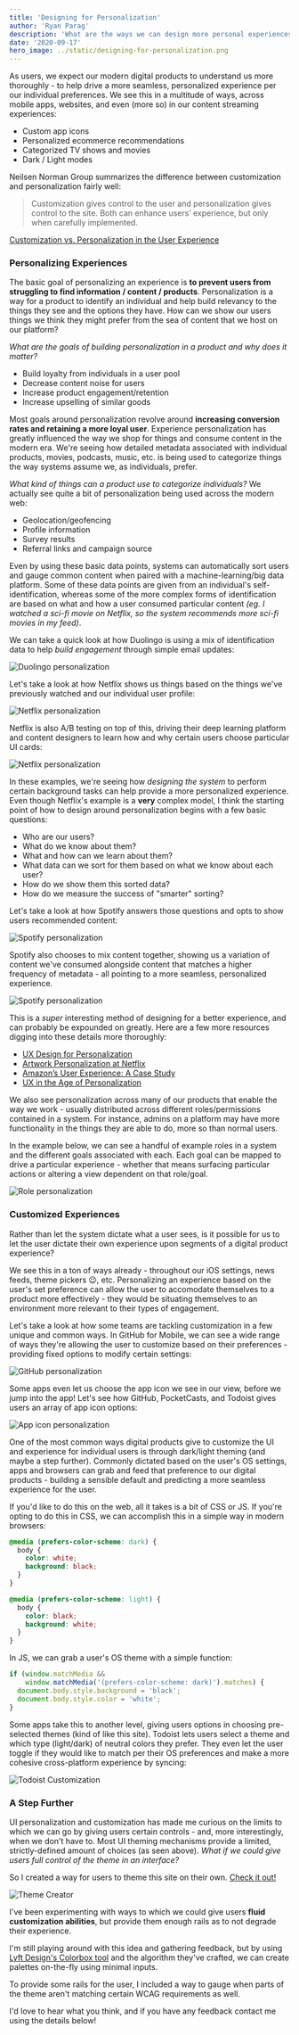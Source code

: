 ```yaml
---
title: 'Designing for Personalization'
author: 'Ryan Parag'
description: 'What are the ways we can design more personal experiences for users?'
date: '2020-09-17'
hero_image: ../static/designing-for-personalization.png
---
```


As users, we expect our modern digital products to understand us more thoroughly - to help drive a more seamless, personalized experience per our individual preferences. We see this in a multitude of ways, across mobile apps, websites, and even (more so) in our content streaming experiences:

- Custom app icons
- Personalized ecommerce recommendations
- Categorized TV shows and movies
- Dark / Light modes

Neilsen Norman Group summarizes the difference between customization and personalization fairly well:

> Customization gives control to the user and personalization gives control to the site. Both can enhance users’ experience, but only when carefully implemented.

[Customization vs. Personalization in the User Experience](https://www.nngroup.com/articles/customization-personalization/)

### Personalizing Experiences

The basic goal of personalizing an experience is **to prevent users from struggling to find information / content / products**. Personalization is a way for a product to identify an individual and help build relevancy to the things they see and the options they have. How can we show our users things we think they might prefer from the sea of content that we host on our platform?

_What are the goals of building personalization in a product and why does it matter?_
- Build loyalty from individuals in a user pool
- Decrease content noise for users
- Increase product engagement/retention
- Increase upselling of similar goods

Most goals around personalization revolve around **increasing conversion rates and retaining a more loyal user**. Experience personalization has greatly influenced the way we shop for things and consume content in the modern era. We're seeing how detailed metadata associated with individual products, movies, podcasts, music, etc. is being used to categorize things the way systems assume we, as individuals, prefer.

_What kind of things can a product use to categorize individuals?_ We actually see quite a bit of personalization being used across the modern web:
- Geolocation/geofencing
- Profile information
- Survey results
- Referral links and campaign source

Even by using these basic data points, systems can automatically sort users and gauge common content when paired with a machine-learning/big data platform. Some of these data points are given from an individual's self-identification, whereas some of the more complex forms of identification are based on what and how a user consumed particular content _(eg. I watched a sci-fi movie on Netflix, so the system recommends more sci-fi movies in my feed)_.

We can take a quick look at how Duolingo is using a mix of identification data to help _build engagement_ through simple email updates:

![Duolingo personalization](../static/designing-for-personalization_9.png)

Let's take a look at how Netflix shows us things based on the things we've previously watched and our individual user profile:

![Netflix personalization](../static/designing-for-personalization_1.png)

Netflix is also A/B testing on top of this, driving their deep learning platform and content designers to learn how and why certain users choose particular UI cards:

![Netflix personalization](../static/designing-for-personalization_2.png)

In these examples, we're seeing how _designing the system_ to perform certain background tasks can help provide a more personalized experience. Even though Netflix's example is a **very** complex model, I think the starting point of how to design around personalization begins with a few basic questions:

- Who are our users?
- What do we know about them?
- What and how can we learn about them?
- What data can we sort for them based on what we know about each user?
- How do we show them this sorted data?
- How do we measure the success of "smarter" sorting?

Let's take a look at how Spotify answers those questions and opts to show users recommended content:

![Spotify personalization](../static/designing-for-personalization_3.png)

Spotify also chooses to mix content together, showing us a variation of content we've consumed alongside content that matches a higher frequency of metadata - all pointing to a more seamless, personalized experience.

![Spotify personalization](../static/designing-for-personalization_4.png)

This is a _super_ interesting method of designing for a better experience, and can probably be expounded on greatly. Here are a few more resources digging into these details more thoroughly:

- [UX Design for Personalization](https://www.uxmatters.com/mt/archives/2018/07/ux-design-for-personalization.php)
- [Artwork Personalization at Netflix](https://netflixtechblog.com/artwork-personalization-c589f074ad76)
- [Amazon’s User Experience: A Case Study](https://medium.com/@the_manifest/amazons-user-experience-a-case-study-fb567f79b51f)
- [UX in the Age of Personalization](https://alistapart.com/article/emerging-ux-role-in-personalization/)

We also see personalization across many of our products that enable the way we work - usually distributed across different roles/permissions contained in a system. For instance, admins on a platform may have more functionality in the things they are able to do, more so than normal users.

In the example below, we can see a handful of example roles in a system and the different goals associated with each. Each goal can be mapped to drive a particular experience - whether that means surfacing particular actions or altering a view dependent on that role/goal.

![Role personalization](../static/designing-for-personalization_10.png)

### Customized Experiences

Rather than let the system dictate what a user sees, is it possible for us to let the user dictate their own experience upon segments of a digital product experience?

We see this in a ton of ways already - throughout our iOS settings, news feeds, theme pickers 😉, etc. Personalizing an experience based on the user's set preference can allow the user to accomodate themselves to a product more effectively - they would be situating themselves to an environment more relevant to their types of engagement.

Let's take a look at how some teams are tackling customization in a few unique and common ways. In GitHub for Mobile, we can see a wide range of ways they're allowing the user to customize based on their preferences - providing fixed options to modify certain settings:

![GitHub personalization](../static/designing-for-personalization_5.png)

Some apps even let us choose the app icon we see in our view, before we jump into the app! Let's see how GitHub, PocketCasts, and Todoist gives users an array of app icon options:

![App icon personalization](../static/designing-for-personalization_6.png)

One of the most common ways digital products give to customize the UI and experience for individual users is through dark/light theming (and maybe a step further). Commonly dictated based on the user's OS settings, apps and browsers can grab and feed that preference to our digital products - building a sensible default and predicting a more seamless experience for the user.

If you'd like to do this on the web, all it takes is a bit of CSS or JS. If you're opting to do this in CSS, we can accomplish this in a simple way in modern browsers:

```css
@media (prefers-color-scheme: dark) {
  body {
    color: white;
    background: black;
  }
}

@media (prefers-color-scheme: light) {
  body {
    color: black;
    background: white;
  }
}
```

In JS, we can grab a user's OS theme with a simple function:

```js
if (window.matchMedia && 
    window.matchMedia('(prefers-color-scheme: dark)').matches) {
  document.body.style.background = 'black';
  document.body.style.color = 'white';
}
```

Some apps take this to another level, giving users options in choosing pre-selected themes (kind of like this site). Todoist lets users select a theme and which type (light/dark) of neutral colors they prefer. They even let the user toggle if they would like to match per their OS preferences and make a more cohesive cross-platform experience by syncing:

![Todoist Customization](../static/designing-for-personalization_7.png)

### A Step Further

UI personalization and customization has made me curious on the limits to which we can go by giving users certain controls - and, more interestingly, when we don't have to. Most UI theming mechanisms provide a limited, strictly-defined amount of choices (as seen above). _What if we could give users full control of the theme in an interface?_

So I created a way for users to theme this site on their own. [Check it out!](../create-theme)

![Theme Creator](../static/designing-for-personalization_8.png)

I've been experimenting with ways to which we could give users **fluid customization abilities**, but provide them enough rails as to not degrade their experience.

I'm still playing around with this idea and gathering feedback, but by using [Lyft Design's Colorbox tool](https://www.colorbox.io/) and the algorithm they've crafted, we can create palettes on-the-fly using minimal inputs.

To provide some rails for the user, I included a way to gauge when parts of the theme aren't matching certain WCAG requirements as well.

I'd love to hear what you think, and if you have any feedback contact me using the details below!